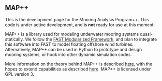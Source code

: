 ## MAP++ 

This is the development page for the Mooring Analysis Program++. This code is under active development, and is **not** ready for use at this moment. 

MAP++ is a library used for modeling underwater mooring systems quasi-statically. We follow the [FAST Modularized Framework](http://wind.nrel.gov/designcodes/simulators/fast/alpha/), and plan to integrate this software into FAST to model floating offshore wind turbines. Alternatively, MAP++ can be used in Python to prototype and design mooring systems, or hook into other dynamic simulation codes. 

More information on the theory behind MAP++ is described [here](http://cim.mcgill.ca/~mmascio1/ISOPE2013-TPC-0646.pdf), with the hopes to extend capabilities as described [here](http://cim.mcgill.ca/~mmascio1/61159.pdf). MAP++ is licensed under GPL version 3.  
